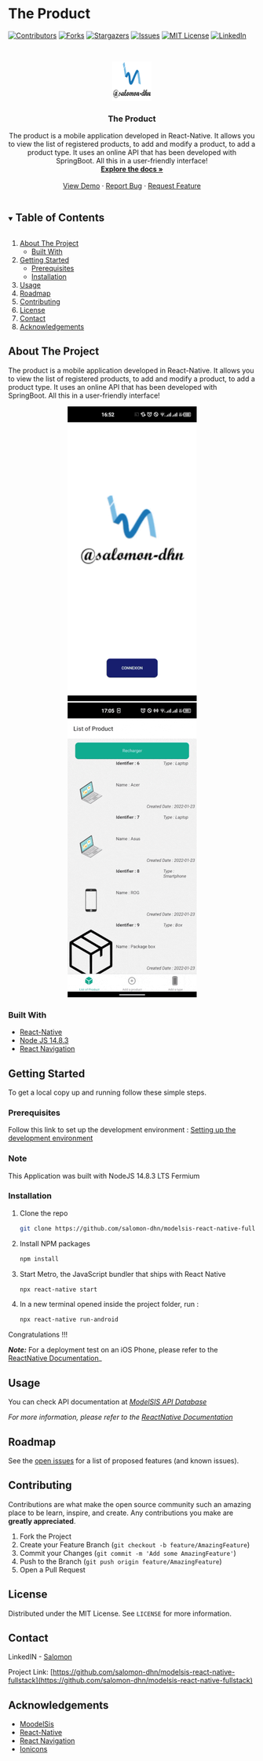 # The Product 
<!--
*** This project is the result of test at ModelSis
*** Author : Salomon DAHOUN
-->

[![Contributors][contributors-shield]][contributors-url]
[![Forks][forks-shield]][forks-url]
[![Stargazers][stars-shield]][stars-url]
[![Issues][issues-shield]][issues-url]
[![MIT License][license-shield]][license-url]
[![LinkedIn][linkedin-shield]][linkedin-url]



<!-- PROJECT LOGO -->
<br />
<p align="center">
  <a href="https://github.com/salomon-dhn/modelsis-react-native-fullstack">
    <img src="assets/logo.png" alt="Logo" width="80" height="80">
  </a>

  <h3 align="center">The Product</h3>

  <p align="center">
    The product is a mobile application developed in React-Native. It allows you to view the list of registered products, to add and modify a product, to add a product type. It uses an online API that has been developed with SpringBoot. All this in a user-friendly interface!
    <br />
    <a href="https://github.com/salomon-dhn/modelsis-react-native-fullstack"><strong>Explore the docs »</strong></a>
    <br />
    <br />
    <a href="https://github.com/salomon-dhn/modelsis-react-native-fullstack">View Demo</a>
    ·
    <a href="https://github.com/salomon-dhn/modelsis-react-native-fullstack/issues">Report Bug</a>
    ·
    <a href="https://github.com/salomon-dhn/modelsis-react-native-fullstack/pulls">Request Feature</a>
  </p>
</p>



<!-- TABLE OF CONTENTS -->
<details open="open">
  <summary><h2 style="display: inline-block">Table of Contents</h2></summary>
  <ol>
    <li>
      <a href="#about-the-project">About The Project</a>
      <ul>
        <li><a href="#built-with">Built With</a></li>
      </ul>
    </li>
    <li>
      <a href="#getting-started">Getting Started</a>
      <ul>
        <li><a href="#prerequisites">Prerequisites</a></li>
        <li><a href="#installation">Installation</a></li>
      </ul>
    </li>
    <li><a href="#usage">Usage</a></li>
    <li><a href="#roadmap">Roadmap</a></li>
    <li><a href="#contributing">Contributing</a></li>
    <li><a href="#license">License</a></li>
    <li><a href="#contact">Contact</a></li>
    <li><a href="#acknowledgements">Acknowledgements</a></li>
  </ol>
</details>



<!-- ABOUT THE PROJECT -->
## About The Project
The product is a mobile application developed in React-Native. It allows you to view the list of registered products, to add and modify a product, to add a product type. It uses an online API that has been developed with SpringBoot. All this in a user-friendly interface!
<br />
<p align="center">
  <a href="https://github.com/salomon-dhn/modelsis-react-native-fullstack">
    <img alt="Product Name Screen Shot1" src='./assets/gif-1.gif'/>
  </a>
  <a align="center" href="https://github.com/salomon-dhn/modelsis-react-native-fullstack">
    <img alt="Product Name Screen Shot2" src='https://github.com/salomon-dhn/modelsis-react-native-fullstack/raw/main/assets/gif-2.gif'>
  </a>
</p>

### Built With

* [React-Native](https://reactnative.dev)
* [Node JS 14.8.3](https://nodejs.org)
* [React Navigation](https://reactnavigation.org)



<!-- GETTING STARTED -->
## Getting Started

To get a local copy up and running follow these simple steps.

### Prerequisites

Follow this link to set up the development environment : [Setting up the development environment](https://reactnative.dev/docs/environment-setup)

### Note
This Application was built with NodeJS 14.8.3 LTS Fermium


### Installation

1. Clone the repo
   ```sh
   git clone https://github.com/salomon-dhn/modelsis-react-native-fullstack.git
   ```
2. Install NPM packages
   ```sh
   npm install
   ```
3. Start Metro, the JavaScript bundler that ships with React Native
    ```sh
   npx react-native start
   ```
4. In a new terminal opened inside the project folder, run : 
    ```sh
   npx react-native run-android
   ```
Congratulations !!!

**_Note:_** For a deployment test on an iOS Phone, please refer to the [ReactNative Documentation](https://reactnative.dev/docs/getting-started)_

<!-- USAGE EXAMPLES -->
## Usage

You can check  API documentation at _[ModelSIS API Database](https://modelsis.herokuapp.com/swagger-ui/)_

_For more information, please refer to the [ReactNative Documentation](https://reactnative.dev/docs/getting-started)_



<!-- ROADMAP -->
## Roadmap

See the [open issues](https://github.com/salomon-dhn/modelsis-react-native-fullstack/issues) for a list of proposed features (and known issues).



<!-- CONTRIBUTING -->
## Contributing

Contributions are what make the open source community such an amazing place to be learn, inspire, and create. Any contributions you make are **greatly appreciated**.

1. Fork the Project
2. Create your Feature Branch (`git checkout -b feature/AmazingFeature`)
3. Commit your Changes (`git commit -m 'Add some AmazingFeature'`)
4. Push to the Branch (`git push origin feature/AmazingFeature`)
5. Open a Pull Request



<!-- LICENSE -->
## License

Distributed under the MIT License. See `LICENSE` for more information.



<!-- CONTACT -->
## Contact

LinkedIN - [Salomon](https://www.linkedin.com/in/1sal)

Project Link: [https://github.com/salomon-dhn/modelsis-react-native-fullstack](https://github.com/salomon-dhn/modelsis-react-native-fullstack)



<!-- ACKNOWLEDGEMENTS -->
## Acknowledgements
* [MoodelSis](http://modelsis.sn)
* [React-Native](https://reactnative.dev)
* [React Navigation](https://reactnavigation.org)
* [Ionicons](https://ionic.io/ionicons)





<!-- MARKDOWN LINKS & IMAGES -->
<!-- https://www.markdownguide.org/basic-syntax/#reference-style-links -->
[contributors-shield]: https://img.shields.io/github/contributors/salomon-dhn/modelsis-react-native-fullstack.svg?style=for-the-badge
[contributors-url]: https://github.com/salomon-dhn/modelsis-react-native-fullstack/graphs/contributors
[forks-shield]: https://img.shields.io/github/forks/salomon-dhn/modelsis-react-native-fullstack.svg?style=for-the-badge
[forks-url]: https://github.com/salomon-dhn/modelsis-react-native-fullstack/network/members
[stars-shield]: https://img.shields.io/github/stars/salomon-dhn/modelsis-react-native-fullstack.svg?style=for-the-badge
[stars-url]: https://github.com/salomon-dhn/modelsis-react-native-fullstack/stargazers
[issues-shield]: https://img.shields.io/github/issues/salomon-dhn/modelsis-react-native-fullstack.svg?style=for-the-badge
[issues-url]: https://github.com/salomon-dhn/modelsis-react-native-fullstack/issues
[license-shield]: https://img.shields.io/github/license/salomon-dhn/modelsis-react-native-fullstack.svg?style=for-the-badge
[license-url]: https://github.com/salomon-dhn/modelsis-react-native-fullstack/tree/master/LICENSE
[linkedin-shield]: https://img.shields.io/badge/-LinkedIn-black.svg?style=for-the-badge&logo=linkedin&colorB=555
[linkedin-url]: https://www.linkedin.com/in/1sal
[product-screenshot]: https://github.com/salomon-dhn/web-page/blob/main/assets/img/app.gif
